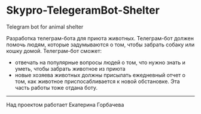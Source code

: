 # Skypro-TelegeramBot-Shelter
Telegram bot for animal shelter

Разработка телеграм-бота для приюта животных. Телеграм-бот должен помочь людям, которые задумываются о том, чтобы забрать собаку или кошку домой. Телеграм-бот сможет:

- отвечать на популярные вопросы людей о том, что нужно знать и уметь, чтобы забрать животное из приюта
- новые хозяева животных должны присылать ежедневный отчет о том, как животное приспосабливается к новой обстановке. Эта часть работы тоже отдана боту.

---
Над проектом работает Екатерина Горбачева
